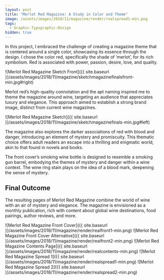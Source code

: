 ```yaml
---
layout: post
title: "Merlot Red Magazine: A Study in Color and Theme"
image: /assets/images/2018/11/magazine/render/realspread1-min.png
tags:
  - Graphic-Typographic-Design
hidden: true
---
```


In this project, I embraced the challenge of creating a magazine theme that is centered around a single color, showcasing its essence through the design. I chose the color red, specifically the shade of ‘merlot’, for its rich symbolism. Red is associated with power, passion, desire, love, and quality.

![Merlot Red Magazine Sketch Front]({{ site.baseurl }}/assets/images/2018/11/magazine/sketchmagazinefinalsfront-min.jpg#right)

Merlot red’s high-quality connotation and the apt naming inspired me to theme the magazine around wine, targeting an audience that appreciates luxury and elegance. This approach aimed to establish a strong brand image, distinct from current wine magazines.

![Merlot Red Magazine Sketch]({{ site.baseurl }}/assets/images/2018/11/magazine/sketchmagazinefinals-min.jpg#left)

The magazine also explores the darker associations of red with blood and danger, introducing an element of mystery and promiscuity. This thematic choice offers adult readers an escape into a thrilling and enigmatic world, akin to that found in novels and books.

The front cover’s smoking wine bottle is designed to resemble a smoking gun barrel, embodying the themes of mystery and danger within a wine context. The wine ring stain plays on the idea of a blood mark, deepening the sense of mystery.

## Final Outcome

The resulting pages of Merlot Red Magazine combine the world of wine with an air of mystery and elegance. The magazine is envisioned as a monthly publication, rich with content about global wine destinations, food pairings, author reviews, and more.

![Merlot Red Magazine Front Cover]({{ site.baseurl }}/assets/images/2018/11/magazine/render/realfront1-min.png)
![Merlot Red Magazine Front Cover Alternative]({{ site.baseurl }}/assets/images/2018/11/magazine/render/realfront2-min.png)
![Merlot Red Magazine Contents Page]({{ site.baseurl }}/assets/images/2018/11/magazine/render/realcontents-min.png)
![Merlot Red Magazine Spread 1]({{ site.baseurl }}/assets/images/2018/11/magazine/render/realspread1-min.png)
![Merlot Red Magazine Spread 2]({{ site.baseurl }}/assets/images/2018/11/magazine/render/realspread2-min.png)

